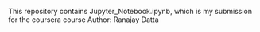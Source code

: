 This repository contains Jupyter_Notebook.ipynb, which is my submission for the coursera course
Author: Ranajay Datta
